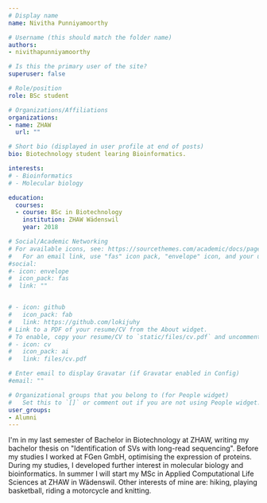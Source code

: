```yaml
---
# Display name
name: Nivitha Punniyamoorthy

# Username (this should match the folder name)
authors:
- nivithapunniyamoorthy

# Is this the primary user of the site?
superuser: false

# Role/position
role: BSc student

# Organizations/Affiliations
organizations:
- name: ZHAW
  url: ""

# Short bio (displayed in user profile at end of posts)
bio: Biotechnology student learing Bioinformatics.

interests:
# - Bioinformatics
# - Molecular biology

education:
  courses:
  - course: BSc in Biotechnology
    institution: ZHAW Wädenswil
    year: 2018

# Social/Academic Networking
# For available icons, see: https://sourcethemes.com/academic/docs/page-builder/#icons
#   For an email link, use "fas" icon pack, "envelope" icon, and your uzh email up to before the '@'.
#social:
#- icon: envelope
#  icon_pack: fas
#  link: ""


# - icon: github
#   icon_pack: fab
#   link: https://github.com/lokijuhy
# Link to a PDF of your resume/CV from the About widget.
# To enable, copy your resume/CV to `static/files/cv.pdf` and uncomment the lines below.
# - icon: cv
#   icon_pack: ai
#   link: files/cv.pdf

# Enter email to display Gravatar (if Gravatar enabled in Config)
#email: ""

# Organizational groups that you belong to (for People widget)
#   Set this to `[]` or comment out if you are not using People widget.
user_groups:
- Alumni
---
```


I'm in my last semester of Bachelor in Biotechnology at ZHAW, writing my bachelor thesis on "Identification of SVs with long-read sequencing". Before my studies I worked at FGen GmbH, optimising the expression of proteins. During my studies, I developed further interest in molecular biology and bioinformatics. In summer I will start my MSc in Applied Computational Life Sciences at ZHAW in Wädenswil.
Other interests of mine are: hiking, playing basketball, riding a motorcycle and knitting.


